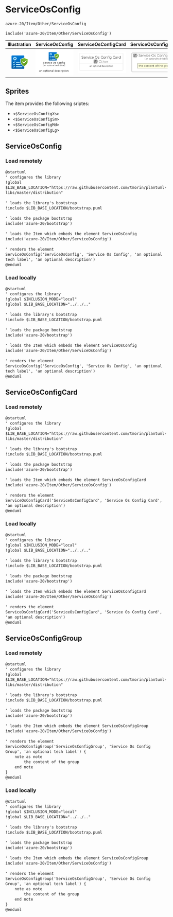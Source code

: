 # ServiceOsConfig


```text
azure-20/Item/Other/ServiceOsConfig
```

```text
include('azure-20/Item/Other/ServiceOsConfig')
```



| Illustration | ServiceOsConfig | ServiceOsConfigCard | ServiceOsConfigGroup |
| :---: | :---: | :---: | :---: |
| ![illustration for Illustration](../../../azure-20/Item/Other/ServiceOsConfig.png) | ![illustration for ServiceOsConfig](../../../azure-20/Item/Other/ServiceOsConfig.Local.png) | ![illustration for ServiceOsConfigCard](../../../azure-20/Item/Other/ServiceOsConfigCard.Local.png) | ![illustration for ServiceOsConfigGroup](../../../azure-20/Item/Other/ServiceOsConfigGroup.Local.png) |



## Sprites
The item provides the following sriptes:

- `<$ServiceOsConfigXs>`
- `<$ServiceOsConfigSm>`
- `<$ServiceOsConfigMd>`
- `<$ServiceOsConfigLg>`





## ServiceOsConfig

### Load remotely
```plantuml
@startuml
' configures the library
!global $LIB_BASE_LOCATION="https://raw.githubusercontent.com/tmorin/plantuml-libs/master/distribution"

' loads the library's bootstrap
!include $LIB_BASE_LOCATION/bootstrap.puml

' loads the package bootstrap
include('azure-20/bootstrap')

' loads the Item which embeds the element ServiceOsConfig
include('azure-20/Item/Other/ServiceOsConfig')

' renders the element
ServiceOsConfig('ServiceOsConfig', 'Service Os Config', 'an optional tech label', 'an optional description')
@enduml
```

### Load locally
```plantuml
@startuml
' configures the library
!global $INCLUSION_MODE="local"
!global $LIB_BASE_LOCATION="../../.."

' loads the library's bootstrap
!include $LIB_BASE_LOCATION/bootstrap.puml

' loads the package bootstrap
include('azure-20/bootstrap')

' loads the Item which embeds the element ServiceOsConfig
include('azure-20/Item/Other/ServiceOsConfig')

' renders the element
ServiceOsConfig('ServiceOsConfig', 'Service Os Config', 'an optional tech label', 'an optional description')
@enduml
```

## ServiceOsConfigCard

### Load remotely
```plantuml
@startuml
' configures the library
!global $LIB_BASE_LOCATION="https://raw.githubusercontent.com/tmorin/plantuml-libs/master/distribution"

' loads the library's bootstrap
!include $LIB_BASE_LOCATION/bootstrap.puml

' loads the package bootstrap
include('azure-20/bootstrap')

' loads the Item which embeds the element ServiceOsConfigCard
include('azure-20/Item/Other/ServiceOsConfig')

' renders the element
ServiceOsConfigCard('ServiceOsConfigCard', 'Service Os Config Card', 'an optional description')
@enduml
```

### Load locally
```plantuml
@startuml
' configures the library
!global $INCLUSION_MODE="local"
!global $LIB_BASE_LOCATION="../../.."

' loads the library's bootstrap
!include $LIB_BASE_LOCATION/bootstrap.puml

' loads the package bootstrap
include('azure-20/bootstrap')

' loads the Item which embeds the element ServiceOsConfigCard
include('azure-20/Item/Other/ServiceOsConfig')

' renders the element
ServiceOsConfigCard('ServiceOsConfigCard', 'Service Os Config Card', 'an optional description')
@enduml
```

## ServiceOsConfigGroup

### Load remotely
```plantuml
@startuml
' configures the library
!global $LIB_BASE_LOCATION="https://raw.githubusercontent.com/tmorin/plantuml-libs/master/distribution"

' loads the library's bootstrap
!include $LIB_BASE_LOCATION/bootstrap.puml

' loads the package bootstrap
include('azure-20/bootstrap')

' loads the Item which embeds the element ServiceOsConfigGroup
include('azure-20/Item/Other/ServiceOsConfig')

' renders the element
ServiceOsConfigGroup('ServiceOsConfigGroup', 'Service Os Config Group', 'an optional tech label') {
    note as note
        the content of the group
    end note
}
@enduml
```

### Load locally
```plantuml
@startuml
' configures the library
!global $INCLUSION_MODE="local"
!global $LIB_BASE_LOCATION="../../.."

' loads the library's bootstrap
!include $LIB_BASE_LOCATION/bootstrap.puml

' loads the package bootstrap
include('azure-20/bootstrap')

' loads the Item which embeds the element ServiceOsConfigGroup
include('azure-20/Item/Other/ServiceOsConfig')

' renders the element
ServiceOsConfigGroup('ServiceOsConfigGroup', 'Service Os Config Group', 'an optional tech label') {
    note as note
        the content of the group
    end note
}
@enduml
```

